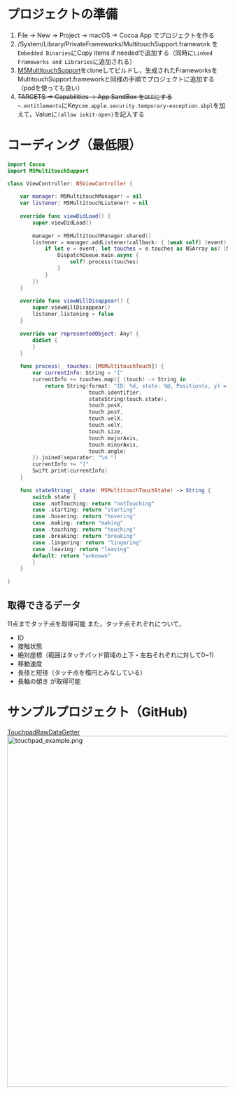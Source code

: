 <!-- title:Macのタッチパッドの生データを取得する -->
# プロジェクトの準備
1. File -> New -> Project -> macOS -> Cocoa App でプロジェクトを作る
2. /System/Library/PrivateFrameworks/MultitouchSupport.framework を`Embedded Binaries`にCopy items if neededで追加する（同時に`Linked Frameworks and Libraries`に追加される）
3. [M5MultitouchSupport](https://github.com/mhuusko5/M5MultitouchSupport)をcloneしてビルドし，生成されたFrameworksをMultitouchSupport.frameworkと同様の手順でプロジェクトに追加する（podを使っても良い）
4. ~~TARGETS -> Capabilities -> App SandBox を`OFF`にする~~  
`~.entitlements`にKey`com.apple.security.temporary-exception.sbpl`を加えて，Valueに`(allow iokit-open)`を記入する

# コーディング（最低限）
```swift:ViewController.swift
import Cocoa
import M5MultitouchSupport

class ViewController: NSViewController {
    
    var manager: M5MultitouchManager! = nil
    var listener: M5MultitouchListener! = nil
    
    override func viewDidLoad() {
        super.viewDidLoad()
        
        manager = M5MultitouchManager.shared()
        listener = manager.addListener(callback: { [weak self] (event) in
            if let e = event, let touches = e.touches as NSArray as? [M5MultitouchTouch] {
                DispatchQueue.main.async {
                    self?.process(touches)
                }
            }
        })
    }
    
    override func viewWillDisappear() {
        super.viewWillDisappear()
        listener.listening = false
    }
    
    override var representedObject: Any? {
        didSet {
        }
    }
    
    func process(_ touches: [M5MultitouchTouch]) {
        var currentInfo: String = "["
        currentInfo += touches.map({ (touch) -> String in
            return String(format: "ID: %d, state: %@, Position(x, y) = (%0.4f, %0.4f), Velocity(x, y) = (%+0.4f, %+0.4f), Size: %0.4f, Axis(major, minor) = (%0.4f, %0.4f), Angle: %0.4f",
                          touch.identifier,
                          stateString(touch.state),
                          touch.posX,
                          touch.posY,
                          touch.velX,
                          touch.velY,
                          touch.size,
                          touch.majorAxis,
                          touch.minorAxis,
                          touch.angle)
        }).joined(separator: "\n ")
        currentInfo += "]"
        Swift.print(currentInfo)
    }
    
    func stateString(_ state: M5MultitouchTouchState) -> String {
        switch state {
        case .notTouching: return "notTouching"
        case .starting: return "starting"
        case .hovering: return "hovering"
        case .making: return "making"
        case .touching: return "touching"
        case .breaking: return "breaking"
        case .lingering: return "lingering"
        case .leaving: return "leaving"
        default: return "unknown"
        }
    }
    
}
```

## 取得できるデータ
11点までタッチ点を取得可能
また，タッチ点それぞれについて，
- ID
- 接触状態
- 絶対座標（範囲はタッチパッド領域の上下・左右それぞれに対して0~1)
- 移動速度
- 長径と短径（タッチ点を楕円とみなしている）
- 長軸の傾き
が取得可能

# サンプルプロジェクト（GitHub)
[TouchpadRawDataGetter](https://github.com/Kyome22/TouchpadRawDataGetter)
<img width="800" alt="touchpad_example.png" src="https://qiita-image-store.s3.amazonaws.com/0/67153/fdf88968-900b-6c99-9e81-64e26459064a.png">
